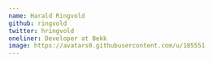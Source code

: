 ```yaml
---
name: Harald Ringvold
github: ringvold
twitter: hringvold
oneliner: Developer at Bekk
image: https://avatars0.githubusercontent.com/u/185551
---
```

